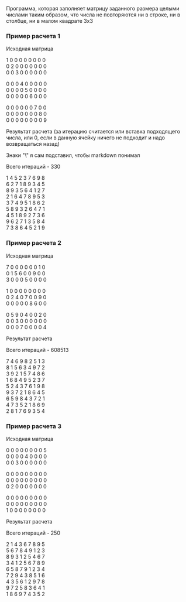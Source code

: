 Программа, которая заполняет матрицу заданного размера целыми числами таким образом,
что числа не повторяются ни в строке, ни в столбце, ни в малом квадрате 3х3

### Пример расчета 1

Исходная матрица

1 0 0   0 0 0   0 0 0   
0 2 0   0 0 0   0 0 0   
0 0 3   0 0 0   0 0 0   

0 0 0   4 0 0   0 0 0   
0 0 0   0 5 0   0 0 0   
0 0 0   0 0 6   0 0 0   

0 0 0   0 0 0   7 0 0   
0 0 0   0 0 0   0 8 0   
0 0 0   0 0 0   0 0 9

Результат расчета (за итерацию считается или вставка подходящего числа, или 0, если в данную ячейку ничего не подходит и надо возвращаться назад)

Знаки "\\" я сам подставил, чтобы markdown понимал 

Всего итераций - 330

1 4 5 2 3 7 6 9 8 \
6 2 7 1 8 9 3 4 5 \
8 9 3 5 6 4 1 2 7 \
2 1 6 4 7 8 9 5 3 \
3 7 4 9 5 1 8 6 2 \
5 8 9 3 2 6 4 7 1 \
4 5 1 8 9 2 7 3 6 \
9 6 2 7 1 3 5 8 4 \
7 3 8 6 4 5 2 1 9 

### Пример расчета 2

Исходная матрица

7 0 0   0 0 0   0 1 0   
0 1 5   6 0 0   9 0 0   
3 0 0   0 5 0   0 0 0   

1 0 0   0 0 0   0 0 0   
0 2 4   0 7 0   0 9 0   
0 0 0   0 0 8   6 0 0   

0 5 9   0 4 0   0 2 0   
0 0 3   0 0 0   0 0 0   
0 0 0   7 0 0   0 0 4

Результат расчета

Всего итераций - 608513

7 4 6 9 8 2 5 1 3      \
8 1 5 6 3 4 9 7 2      \
3 9 2 1 5 7 4 8 6      \
1 6 8 4 9 5 2 3 7      \
5 2 4 3 7 6 1 9 8      \
9 3 7 2 1 8 6 4 5      \
6 5 9 8 4 3 7 2 1      \
4 7 3 5 2 1 8 6 9      \
2 8 1 7 6 9 3 5 4 

### Пример расчета 3

Исходная матрица

0 0 0   0 0 0   0 0 5   
0 0 0   0 4 0   0 0 0   
0 0 3   0 0 0   0 0 0   

0 0 0   0 0 0   0 0 0   
0 0 0   0 0 0   0 0 0   
0 2 0   0 0 0   0 0 0   

0 0 0   0 0 0   0 0 0   
0 0 0   0 0 0   0 0 0   
1 0 0   0 0 0   0 0 0

Результат расчета

Всего итераций - 250

2 1 4 3 6 7 8 9 5 \
5 6 7 8 4 9 1 2 3 \
8 9 3 1 2 5 4 6 7 \
3 4 1 2 5 6 7 8 9 \
6 5 8 7 9 1 2 3 4 \
7 2 9 4 3 8 5 1 6 \
4 3 5 6 1 2 9 7 8 \
9 7 2 5 8 3 6 4 1 \
1 8 6 9 7 4 3 5 2 
